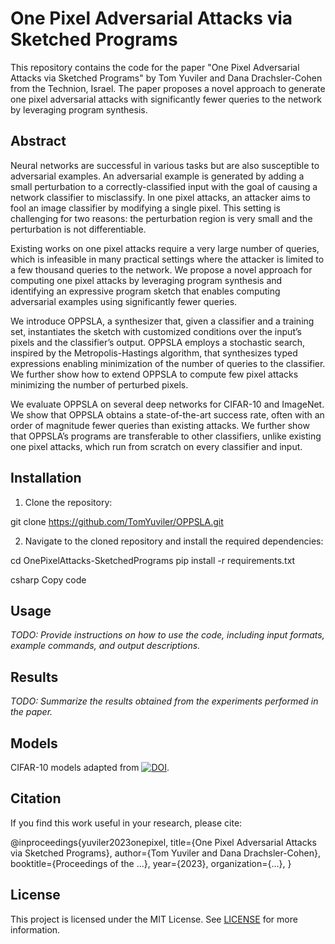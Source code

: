 # One Pixel Adversarial Attacks via Sketched Programs
This repository contains the code for the paper "One Pixel Adversarial Attacks via Sketched Programs" by Tom Yuviler and Dana Drachsler-Cohen from the Technion, Israel. The paper proposes a novel approach to generate one pixel adversarial attacks with significantly fewer queries to the network by leveraging program synthesis.

## Abstract

Neural networks are successful in various tasks but are also susceptible to adversarial examples. An adversarial example is generated by adding a small perturbation to a correctly-classified input with the goal of causing a network classifier to misclassify. In one pixel attacks, an attacker aims to fool an image classifier by modifying a single pixel. This setting is challenging for two reasons: the perturbation region is very small and the perturbation is not differentiable. 

Existing works on one pixel attacks require a very large number of queries, which is infeasible in many practical settings where the attacker is limited to a few thousand queries to the network. We propose a novel approach for computing one pixel attacks by leveraging program synthesis and identifying an expressive program sketch that enables computing adversarial examples using significantly fewer queries. 

We introduce OPPSLA, a synthesizer that, given a classifier and a training set, instantiates the sketch with customized conditions over the input’s pixels and the classifier’s output. OPPSLA employs a stochastic search, inspired by the Metropolis-Hastings algorithm, that synthesizes typed expressions enabling minimization of the number of queries to the classifier. We further show how to extend OPPSLA to compute few pixel attacks minimizing the number of perturbed pixels. 

We evaluate OPPSLA on several deep networks for CIFAR-10 and ImageNet. We show that OPPSLA obtains a state-of-the-art success rate, often with an order of magnitude fewer queries than existing attacks. We further show that OPPSLA’s programs are transferable to other classifiers, unlike existing one pixel attacks, which run from scratch on every classifier and input.

## Installation

1. Clone the repository:

git clone https://github.com/TomYuviler/OPPSLA.git


2. Navigate to the cloned repository and install the required dependencies:

cd OnePixelAttacks-SketchedPrograms
pip install -r requirements.txt

csharp
Copy code

## Usage

_TODO: Provide instructions on how to use the code, including input formats, example commands, and output descriptions._

## Results

_TODO: Summarize the results obtained from the experiments performed in the paper._

## Models
CIFAR-10 models adapted from [![DOI](https://zenodo.org/badge/doi/10.5281/zenodo.4431043.svg)](http://dx.doi.org/10.5281/zenodo.4431043). 

## Citation

If you find this work useful in your research, please cite:

@inproceedings{yuviler2023onepixel,
title={One Pixel Adversarial Attacks via Sketched Programs},
author={Tom Yuviler and Dana Drachsler-Cohen},
booktitle={Proceedings of the ...},
year={2023},
organization={...},
}


## License

This project is licensed under the MIT License. See [LICENSE](LICENSE) for more information.
